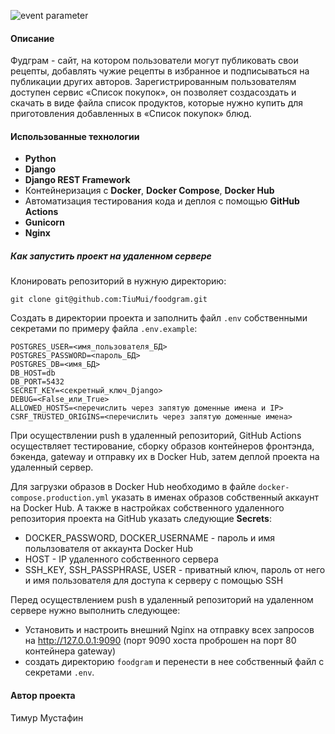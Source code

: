 ![event parameter](https://github.com/TiuMui/foodgram/actions/workflows/main.yml/badge.svg?event=push)

#### Описание
Фудграм - сайт, на котором пользователи могут публиковать свои рецепты, добавлять чужие рецепты в избранное и подписываться на публикации других авторов. Зарегистрированным пользователям доступен сервис «Список покупок», он позволяет создасоздать и скачать в виде файла список продуктов, которые нужно купить для приготовления добавленных в «Список покупок» блюд.

#### Использованные технологии
- **Python**
- **Django**
- **Django REST Framework**
- Контейнеризация с **Docker**, **Docker Compose**, **Docker Hub**
- Автоматизация тестирования кода и деплоя с помощью **GitHub Actions**
- **Gunicorn**
- **Nginx**

##### Как запустить проект на удаленном сервере
Клонировать репозиторий в нужную директорию:
```shell
git clone git@github.com:TiuMui/foodgram.git
```
Создать в директории проекта и заполнить файл `.env` собственными cекретами по примеру файла `.env.example`:

```
POSTGRES_USER=<имя_пользователя_БД>
POSTGRES_PASSWORD=<пароль_БД>
POSTGRES_DB=<имя_БД>
DB_HOST=db
DB_PORT=5432
SECRET_KEY=<секретный_ключ_Django>
DEBUG=<False_или_True>
ALLOWED_HOSTS=<перечислить через запятую доменные имена и IP>
CSRF_TRUSTED_ORIGINS=<перечислить через запятую доменные имена>

```

При осуществлении push в удаленный репозиторий, GitHub Actions осуществляет тестирование, сборку образов контейнеров фронтэнда, бэкенда, gateway и отправку их в Docker Hub, затем деплой проекта на удаленный сервер.

Для загрузки образов в Docker Hub необходимо в файле `docker-compose.production.yml` указать в именах образов собственный аккаунт на Docker Hub. А также в настройках собственного удаленного репозитория проекта на GitHub указать следующие **Secrets**:

- DOCKER_PASSWORD, DOCKER_USERNAME - пароль и имя польлзователя от аккаунта Docker Hub
- HOST - IP удаленного собственного сервера
- SSH_KEY, SSH_PASSPHRASE, USER - приватный ключ, пароль от него и имя пользователя для доступа к серверу с помощью SSH

Перед осуществлением push в удаленный репозиторий на удаленном сервере нужно выполнить следующее:
- Установить и настроить внешний Nginx на отправку всех запросов на http://127.0.0.1:9090 (порт 9090 хоста проброшен на порт 80 контейнера gateway)
- создать директорию `foodgram` и перенести в нее собственный файл с секретами `.env`.
#### Автор проекта
Тимур Мустафин